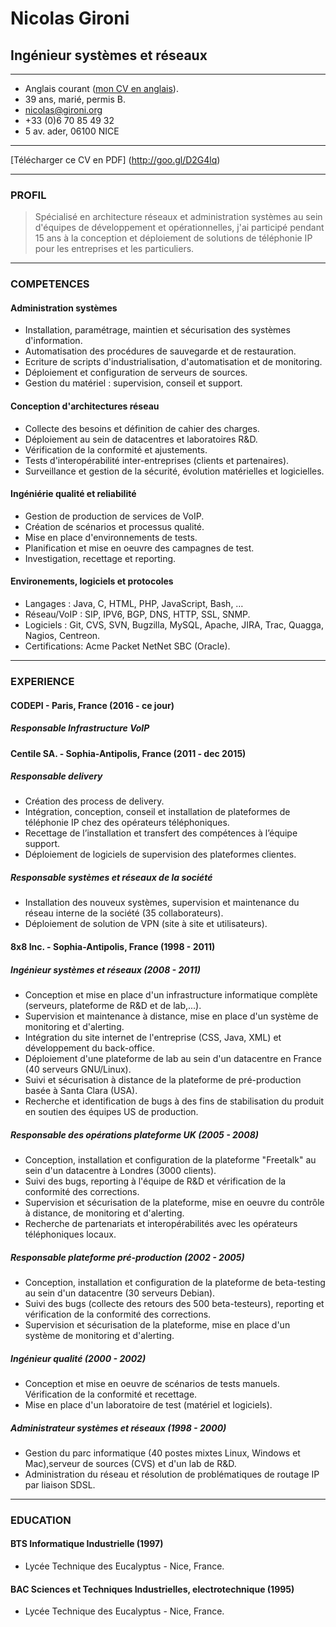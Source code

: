 
# Nicolas Gironi 
## Ingénieur systèmes et réseaux

---

* Anglais courant ([mon CV en anglais](https://github.com/ngironi/resume)).
* 39 ans, marié, permis B.
* [nicolas@gironi.org](mailto:nicolas@gironi.org)
* +33 (0)6 70 85 49 32
* 5 av. ader, 06100 NICE

------

[Télécharger ce CV en PDF] (http://goo.gl/D2G4lq)

------

### PROFIL
> Spécialisé en architecture réseaux et administration systèmes au sein d'équipes de développement et opérationnelles, j'ai participé pendant 15 ans à la conception et déploiement de solutions de téléphonie IP pour les entreprises et les particuliers.

------

### COMPETENCES 

#### Administration systèmes
* Installation, paramétrage, maintien et sécurisation des systèmes d'information.
* Automatisation des procédures de sauvegarde et de restauration.
* Ecriture de scripts d'industrialisation, d'automatisation et de monitoring.
* Déploiement et configuration de serveurs de sources. 
* Gestion du matériel : supervision, conseil et support.

#### Conception d'architectures réseau
* Collecte des besoins et définition de cahier des charges. 
* Déploiement au sein de datacentres et laboratoires R&D.
* Vérification de la conformité et ajustements.
* Tests d'interopérabilité inter-entreprises (clients et partenaires).
* Surveillance et gestion de la sécurité, évolution matérielles et logicielles.

#### Ingéniérie qualité et reliabilité 
* Gestion de production de services de VoIP.
* Création de scénarios et processus qualité.
* Mise en place d'environnements de tests.
* Planification et mise en oeuvre des campagnes de test. 
* Investigation, recettage et reporting.

#### Environements, logiciels et protocoles 
* Langages : Java, C, HTML, PHP, JavaScript, Bash, …
* Réseau/VoIP : SIP, IPV6, BGP, DNS, HTTP, SSL, SNMP.
* Logiciels : Git, CVS, SVN, Bugzilla, MySQL, Apache, JIRA, Trac, Quagga, Nagios, Centreon.
* Certifications: Acme Packet NetNet SBC (Oracle).

------

### EXPERIENCE 
#### CODEPI - Paris, France (2016 - ce jour)
##### Responsable Infrastructure VoIP
#### Centile SA. - Sophia-Antipolis, France (2011 - dec 2015)
##### Responsable delivery
* Création des process de delivery.
* Intégration, conception, conseil et installation de plateformes de téléphonie IP chez des opérateurs téléphoniques.
* Recettage de l’installation et transfert des compétences à l’équipe support.
* Déploiement de logiciels de supervision des plateformes clientes. 

##### Responsable systèmes et réseaux de la société
* Installation des nouveux systèmes, supervision et maintenance du réseau interne de la société (35 collaborateurs).
* Déploiement de solution de VPN (site à site et utilisateurs).


#### 8x8 Inc. - Sophia-Antipolis, France (1998 - 2011)
##### Ingénieur systèmes et réseaux (2008 - 2011)
* Conception et mise en place d'un infrastructure informatique complète (serveurs, plateforme de R&D et de lab,...).
* Supervision et maintenance à distance, mise en place d'un système de monitoring et d'alerting. 
* Intégration du site internet de l'entreprise (CSS, Java, XML) et développement du back-office.
* Déploiement d'une plateforme de lab au sein d'un datacentre en France (40 serveurs GNU/Linux). 
* Suivi et sécurisation à distance de la plateforme de pré-production basée à Santa Clara (USA).
* Recherche et identification de bugs à des fins de stabilisation du produit en soutien des équipes US de production.

##### Responsable des opérations plateforme UK (2005 - 2008)
* Conception, installation et configuration de la plateforme "Freetalk" au sein d'un datacentre à Londres (3000 clients). 
* Suivi des bugs, reporting à l'équipe de R&D et vérification de la conformité des corrections.
* Supervision et sécurisation de la plateforme, mise en oeuvre du contrôle à distance, de monitoring et d'alerting. 
* Recherche de partenariats et interopérabilités avec les opérateurs téléphoniques locaux.

##### Responsable plateforme pré-production (2002 - 2005)
* Conception, installation et configuration de la plateforme de beta-testing au sein d'un datacentre (30 serveurs Debian).
* Suivi des bugs (collecte des retours des 500 beta-testeurs), reporting et vérification de la conformité des corrections.
* Supervision et sécurisation de la plateforme, mise en place d'un système de monitoring et d'alerting.

##### Ingénieur qualité (2000 - 2002)
* Conception et mise en oeuvre de scénarios de tests manuels. Vérification de la conformité et recettage.
* Mise en place d'un laboratoire de test (matériel et logiciels). 

##### Administrateur systèmes et réseaux (1998 - 2000)
* Gestion du parc informatique (40 postes mixtes Linux, Windows et Mac),serveur de sources (CVS) et d'un lab de R&D. 
* Administration du réseau et résolution de problématiques de routage IP par liaison SDSL.

------

### EDUCATION
#### BTS Informatique Industrielle (1997)
* Lycée Technique des Eucalyptus - Nice, France.

#### BAC Sciences et Techniques Industrielles, electrotechnique (1995)
* Lycée Technique des Eucalyptus - Nice, France.
